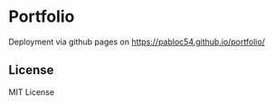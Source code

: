 # Portfolio
Deployment via github pages on https://pabloc54.github.io/portfolio/

## License
MIT License
